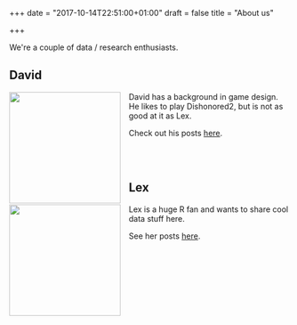+++
date = "2017-10-14T22:51:00+01:00"
draft = false
title = "About us"

+++

We're a couple of data / research enthusiasts.



## David

<img src="https://avatars3.githubusercontent.com/u/1380272?s=460&v=4" width="200" height="200" style="float: left; margin-right: 15px;" />

David has a background in game design. He likes to play Dishonored2, but is not as good at it as Lex. 

Check out his posts [here](../author/david/).


<br/>
<br/>



## Lex

<img src="https://avatars2.githubusercontent.com/u/15927010?s=460&v=4" width="200" height="200" style="float: left; margin-right: 15px;" />

Lex is a huge R fan and wants to share cool data stuff here. 

See her posts [here](../author/lex/).

<br/>
<br/>
<br/>
<br/>
